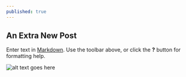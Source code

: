 ```yaml
---
published: true
---
```

## An Extra New Post

Enter text in [Markdown](http://daringfireball.net/projects/markdown/). Use the toolbar above, or click the **?** button for formatting help.

![alt text goes here]({{site.baseurl}}/images/testfototje.png)

